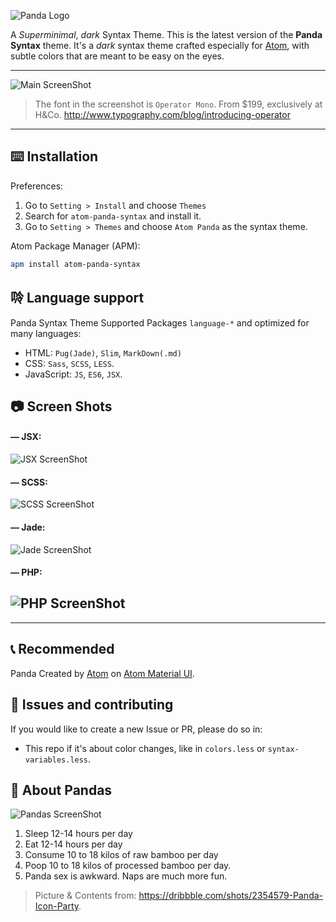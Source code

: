 ![Panda Logo](https://raw.githubusercontent.com/siamak/atom-panda-syntax/master/panda.jpg)

A _Superminimal_, _dark_ Syntax Theme. This is the latest version of the **Panda Syntax** theme. It's a _dark_ syntax theme crafted especially for [Atom](http://atom.io), with subtle colors that are meant to be easy on the eyes.

---
![Main ScreenShot](https://raw.githubusercontent.com/siamak/atom-panda-syntax/master/screenshots/main.jpg)
> The font in the screenshot is `Operator Mono`. From $199, exclusively at H&Co. http://www.typography.com/blog/introducing-operator

---

## ⌨️ Installation
Preferences:

1. Go to `Setting > Install` and choose `Themes`
2. Search for `atom-panda-syntax` and install it.
3. Go to `Setting > Themes` and choose `Atom Panda` as the syntax theme.


Atom Package Manager (APM):
```bash
apm install atom-panda-syntax
```

## 唥 Language support
Panda Syntax Theme Supported Packages `language-*` and optimized for many languages:
* HTML: `Pug(Jade)`, `Slim`, `MarkDown(.md)`
* CSS: `Sass`, `SCSS`, `LESS`.
* JavaScript: `JS`, `ES6`, `JSX`.

## 📷 Screen Shots
#### — JSX:
![JSX ScreenShot](https://raw.githubusercontent.com/siamak/atom-panda-syntax/master/screenshots//jsx.jpg)
#### — SCSS:
![SCSS ScreenShot](https://raw.githubusercontent.com/siamak/atom-panda-syntax/master/screenshots//scss.jpg)
#### — Jade:
![Jade ScreenShot](https://raw.githubusercontent.com/siamak/atom-panda-syntax/master/screenshots//jade.jpg)
#### — PHP:
![PHP ScreenShot](https://raw.githubusercontent.com/siamak/atom-panda-syntax/master/screenshots//php.jpg)
---

---
## 📞 Recommended
Panda Created by [Atom](http://atom.io) on [Atom Material UI](https://atom.io/themes/atom-material-ui).

## 🐛 Issues and contributing
If you would like to create a new Issue or PR, please do so in:
* This repo if it's about color changes, like in `colors.less` or `syntax-variables.less`.

## 🐼 About Pandas
![Pandas ScreenShot](https://raw.githubusercontent.com/siamak/atom-panda-syntax/master/screenshots//pandas.png)

1. Sleep 12-14 hours per day
2. Eat 12-14 hours per day
3. Consume 10 to 18 kilos of raw bamboo per day
4. Poop 10 to 18 kilos of processed bamboo per day.
5. Panda sex is awkward. Naps are much more fun.
> Picture & Contents from: https://dribbble.com/shots/2354579-Panda-Icon-Party.
